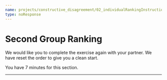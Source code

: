 ```yaml
---
name: projects/constructive_disagreement/02_individualRankingInstructions.md
type: noResponse
---
```


# Second Group Ranking

We would like you to complete the exercise again with your partner. We have reset the order to give you a clean start.

You have 7 minutes for this section.

---
